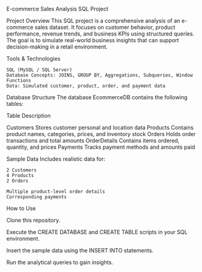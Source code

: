  E-commerce Sales Analysis SQL Project
 
 Project Overview
This SQL project is a comprehensive analysis of an e-commerce sales dataset. It focuses on customer behavior, product performance, revenue trends, and business KPIs using structured queries. The goal is to simulate real-world business insights that can support decision-making in a retail environment.


 Tools & Technologies

    SQL (MySQL / SQL Server)
    Database Concepts: JOINS, GROUP BY, Aggregations, Subqueries, Window Functions
    Data: Simulated customer, product, order, and payment data

    
 Database Structure
The database EcommerceDB contains the following tables:

Table	Description

Customers	Stores customer personal and location data
Products	Contains product names, categories, prices, and inventory stock
Orders	Holds order transactions and total amounts
OrderDetails	Contains items ordered, quantity, and prices
Payments	Tracks payment methods and amounts paid


 Sample Data
Includes realistic data for:

    2 Customers
    4 Products
    2 Orders

    Multiple product-level order details
    Corresponding payments
    

How to Use

 Clone this repository.
 
 Execute the CREATE DATABASE and CREATE TABLE scripts in your SQL environment.
 
 Insert the sample data using the INSERT INTO statements.
 
 Run the analytical queries to gain insights.
    
